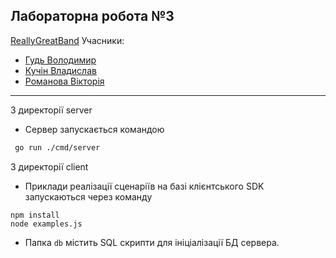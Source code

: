 Лабораторна робота №3
---
[ReallyGreatBand](https://github.com/ReallyGreatBand)
Учасники:

* [Гудь Володимир](https://github.com/Hud-Volodymyr)
* [Кучін Владислав](https://github.com/PaIIadium)
* [Романова Вікторія](https://github.com/V1ckeyR)
---
З директорії server
* Сервер запускається командою
``` bash 
 go run ./cmd/server
```
З директорії client
* Приклади реалізації сценаріїв на базі клієнтського SDK запускаються через команду

```
npm install
node examples.js
```
* Папка `db` містить SQL скрипти для ініціалізації БД сервера.
